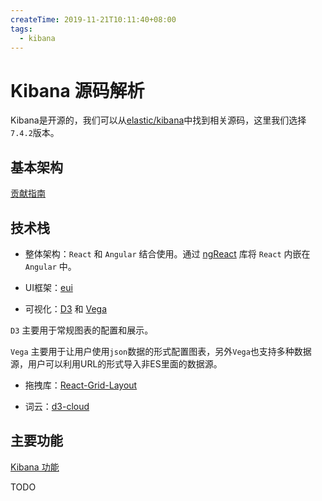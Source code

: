 ```yaml
---
createTime: 2019-11-21T10:11:40+08:00
tags:
  - kibana
---
```


# Kibana 源码解析



Kibana是开源的，我们可以从[elastic/kibana](https://github.com/elastic/kibana)中找到相关源码，这里我们选择`7.4.2`版本。

## 基本架构
[贡献指南](https://www.elastic.co/guide/cn/kibana/current/development.html)

## 技术栈

- 整体架构：`React` 和 `Angular` 结合使用。通过 [ngReact](https://github.com/ngReact/ngReact) 库将 `React` 内嵌在 `Angular` 中。

- UI框架：[eui](https://github.com/elastic/eui)

- 可视化：[D3](https://d3js.org/) 和 [Vega](https://vega.github.io/vega/)

`D3` 主要用于常规图表的配置和展示。

`Vega` 主要用于让用户使用`json`数据的形式配置图表，另外`Vega`也支持多种数据源，用户可以利用URL的形式导入非ES里面的数据源。

- 拖拽库：[React-Grid-Layout](https://github.com/STRML/react-grid-layout)

- 词云：[d3-cloud](https://github.com/jasondavies/d3-cloud)

## 主要功能

[Kibana 功能](https://www.elastic.co/cn/products/kibana/features)


TODO